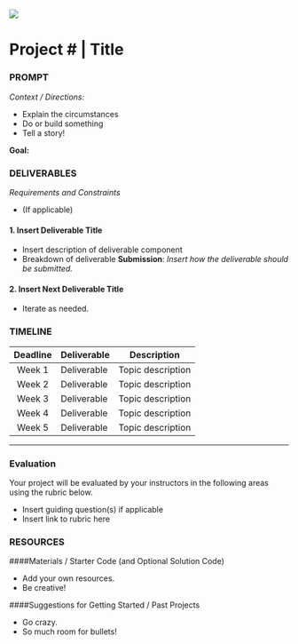 # ![](https://ga-dash.s3.amazonaws.com/production/assets/logo-9f88ae6c9c3871690e33280fcf557f33.png) 
# Project # | Title

### PROMPT
*Context / Directions:*
- Explain the circumstances
- Do or build something
- Tell a story!

**Goal:** 

### DELIVERABLES
*Requirements and Constraints*
- (If applicable)

#### 1. Insert Deliverable Title
- Insert description of deliverable component
- Breakdown of deliverable
**Submission**:	 *Insert how the deliverable should be submitted.*

#### 2. Insert Next Deliverable Title
- Iterate as needed.

### TIMELINE
| Deadline  | Deliverable  | Description  |
|:-:|---|---|
| Week 1  | Deliverable  | Topic description  |
| Week 2  | Deliverable  | Topic description  |
| Week 3  | Deliverable  | Topic description  |
| Week 4  | Deliverable  | Topic description  |
| Week 5  | Deliverable  | Topic description  |

---

### Evaluation
Your project will be evaluated by your instructors in the following areas using the rubric below.
- Insert guiding question(s) if applicable
- Insert link to rubric here

### RESOURCES
####Materials / Starter Code (and Optional Solution Code) 
- Add your own resources.
- Be creative!

####Suggestions for Getting Started / Past Projects
- Go crazy.
- So much room for bullets!

